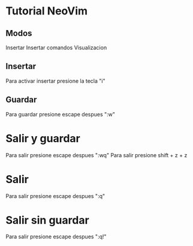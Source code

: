 # Tutorial NeoVim

## Modos
Insertar
Insertar comandos
Visualizacion

## Insertar

Para activar insertar presione la tecla "i"

## Guardar

Para guardar presione escape despues ":w"

# Salir y guardar

Para salir presione escape despues ":wq"
Para salir presione shift + z + z

# Salir

Para salir presione escape despues ":q"


# Salir sin guardar

Para salir presione escape despues ":q!"




